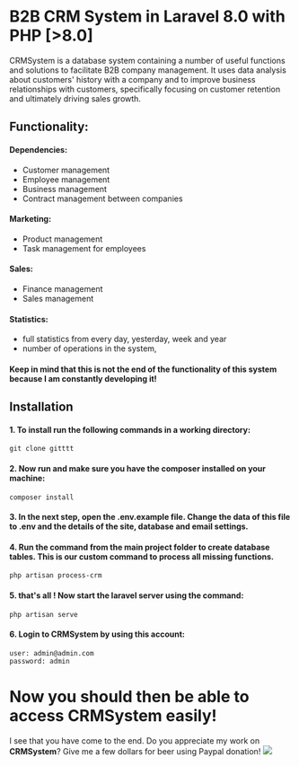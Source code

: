 # B2B CRM System in Laravel 8.0 with PHP [>8.0]
CRMSystem is a database system containing a number of useful functions and solutions to facilitate B2B company management. It uses data analysis about customers' history with a company and to improve business relationships with customers, specifically focusing on customer retention and ultimately driving sales growth.

## Functionality:
#### Dependencies:
- Customer management
- Employee management
- Business management
- Contract management between companies

#### Marketing:
- Product management
- Task management for employees

#### Sales:
- Finance management
- Sales management

#### Statistics:
- full statistics from every day, yesterday, week and year
- number of operations in the system,

####  Keep in mind that this is not the end of the functionality of this system because I am constantly developing it!

## Installation

#### 1. To install run the following commands in a working directory: 
```
git clone gitttt
```
#### 2. Now run and make sure you have the composer installed on your machine:
```
composer install 
```

#### 3. In the next step, open the .env.example file. Change the data of this file to .env and the details of the site, database and email settings.

#### 4. Run the command from the main project folder to create database tables. This is our custom command to process all missing functions.
```
php artisan process-crm
```

#### 5. that's all ! Now start the laravel server using the command:
```
php artisan serve
```

#### 6. Login to CRMSystem by using this account:
```
user: admin@admin.com
password: admin
```


# Now you should then be able to access CRMSystem easily!

I see that you have come to the end. 
Do you appreciate my work on <strong>CRMSystem</strong>? Give me a few dollars for beer using Paypal donation!
<img src="https://i.ibb.co/NmFYNfx/beer-1.png">




